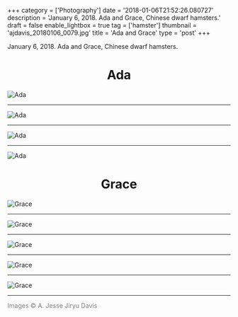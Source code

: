 +++
category = ['Photography']
date = '2018-01-06T21:52:26.080727'
description = 'January 6, 2018. Ada and Grace, Chinese dwarf hamsters.'
draft = false
enable_lightbox = true
tag = ['hamster']
thumbnail = 'ajdavis_20180106_0079.jpg'
title = 'Ada and Grace'
type = 'post'
+++

January 6, 2018. Ada and Grace, Chinese dwarf hamsters.

<div style="text-align:center">
<h1>Ada</h1>
</div>

![Ada](ajdavis_20180106_0031.jpg)

***

![Ada](ajdavis_20180106_0033.jpg)

***

![Ada](ajdavis_20180106_0056.jpg)

***

![Ada](ajdavis_20180106_0065.jpg)

<div style="text-align:center">
<h1>Grace</h1>
</div>

![Grace](ajdavis_20180106_0072.jpg)

***

![Grace](ajdavis_20180106_0079.jpg)

***

![Grace](ajdavis_20180106_0095.jpg)

***

![Grace](ajdavis_20180106_0097.jpg)

***

![Grace](ajdavis_20180106_0115.jpg)

***

<span style="color: gray">Images &copy; A. Jesse Jiryu Davis</span>

